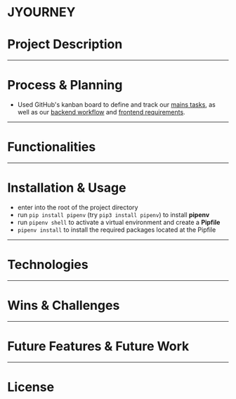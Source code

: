 # JYOURNEY

# Project Description


-------

# Process & Planning

* Used GitHub's kanban board to define and track our [mains tasks](https://github.com/rakib2067/JYOURNEY/projects/1), as well as our [backend workflow](https://github.com/rakib2067/JYOURNEY/projects/3) and [frontend requirements](https://github.com/rakib2067/JYOURNEY/projects/2).

-------

# Functionalities

-------

# Installation & Usage

* enter into the root of the project directory
* run `pip install pipenv` (try `pip3 install pipenv`) to install **pipenv**
* run `pipenv shell` to activate a virtual environment and create a **Pipfile**
* `pipenv install` to install the required packages located at the Pipfile


-------

# Technologies

-------

# Wins & Challenges

-------

# Future Features & Future Work

-------

# License
